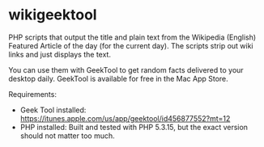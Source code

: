 wikigeektool
============

PHP scripts that output the title and plain text from the Wikipedia (English) Featured Article of the day (for the current day).  The scripts strip out wiki links and just displays the text.

You can use them with GeekTool to get random facts delivered to your desktop daily.  GeekTool is available for free in the Mac App Store.

Requirements:

* Geek Tool installed: https://itunes.apple.com/us/app/geektool/id456877552?mt=12
* PHP installed: Built and tested with PHP 5.3.15, but the exact version should not matter too much.
